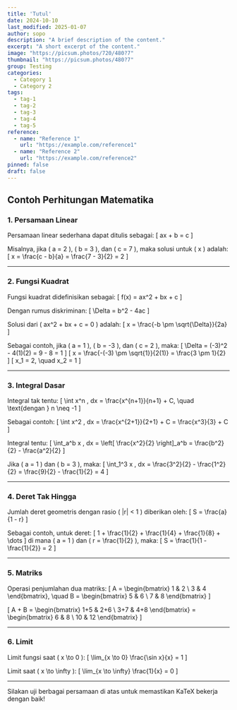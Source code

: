 ```yaml
---
title: 'Tutul'
date: 2024-10-10
last_modified: 2025-01-07
author: sopo
description: "A brief description of the content."
excerpt: "A short excerpt of the content."
image: "https://picsum.photos/720/480?7"
thumbnail: "https://picsum.photos/480?7"
group: Testing
categories:
  - Category 1
  - Category 2
tags:
  - tag-1
  - tag-2
  - tag-3
  - tag-4
  - tag-5
reference:
  - name: "Reference 1"
    url: "https://example.com/reference1"
  - name: "Reference 2"
    url: "https://example.com/reference2"
pinned: false
draft: false
---
```

## Contoh Perhitungan Matematika

### 1. Persamaan Linear
Persamaan linear sederhana dapat ditulis sebagai:
\[
ax + b = c
\]

Misalnya, jika \( a = 2 \), \( b = 3 \), dan \( c = 7 \), maka solusi untuk \( x \) adalah:
\[
x = \frac{c - b}{a} = \frac{7 - 3}{2} = 2
\]

---

### 2. Fungsi Kuadrat
Fungsi kuadrat didefinisikan sebagai:
\[
f(x) = ax^2 + bx + c
\]

Dengan rumus diskriminan:
\[
\Delta = b^2 - 4ac
\]

Solusi dari \( ax^2 + bx + c = 0 \) adalah:
\[
x = \frac{-b \pm \sqrt{\Delta}}{2a}
\]

Sebagai contoh, jika \( a = 1 \), \( b = -3 \), dan \( c = 2 \), maka:
\[
\Delta = (-3)^2 - 4(1)(2) = 9 - 8 = 1
\]
\[
x = \frac{-(-3) \pm \sqrt{1}}{2(1)} = \frac{3 \pm 1}{2}
\]
\[
x_1 = 2, \quad x_2 = 1
\]

---

### 3. Integral Dasar
Integral tak tentu:
\[
\int x^n \, dx = \frac{x^{n+1}}{n+1} + C, \quad \text{dengan } n \neq -1
\]

Sebagai contoh:
\[
\int x^2 \, dx = \frac{x^{2+1}}{2+1} + C = \frac{x^3}{3} + C
\]

Integral tentu:
\[
\int_a^b x \, dx = \left[ \frac{x^2}{2} \right]_a^b = \frac{b^2}{2} - \frac{a^2}{2}
\]

Jika \( a = 1 \) dan \( b = 3 \), maka:
\[
\int_1^3 x \, dx = \frac{3^2}{2} - \frac{1^2}{2} = \frac{9}{2} - \frac{1}{2} = 4
\]

---

### 4. Deret Tak Hingga
Jumlah deret geometris dengan rasio \( |r| < 1 \) diberikan oleh:
\[
S = \frac{a}{1 - r}
\]

Sebagai contoh, untuk deret:
\[
1 + \frac{1}{2} + \frac{1}{4} + \frac{1}{8} + \dots
\]
di mana \( a = 1 \) dan \( r = \frac{1}{2} \), maka:
\[
S = \frac{1}{1 - \frac{1}{2}} = 2
\]

---

### 5. Matriks
Operasi penjumlahan dua matriks:
\[
A = \begin{bmatrix} 1 & 2 \\ 3 & 4 \end{bmatrix}, \quad
B = \begin{bmatrix} 5 & 6 \\ 7 & 8 \end{bmatrix}
\]

\[
A + B = \begin{bmatrix} 1+5 & 2+6 \\ 3+7 & 4+8 \end{bmatrix} =
\begin{bmatrix} 6 & 8 \\ 10 & 12 \end{bmatrix}
\]

---

### 6. Limit
Limit fungsi saat \( x \to 0 \):
\[
\lim_{x \to 0} \frac{\sin x}{x} = 1
\]

Limit saat \( x \to \infty \):
\[
\lim_{x \to \infty} \frac{1}{x} = 0
\]

---

Silakan uji berbagai persamaan di atas untuk memastikan KaTeX bekerja dengan baik!